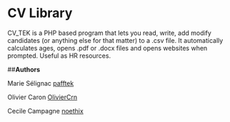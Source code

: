 # **CV Library** 

CV_TEK is a PHP based program that lets you read, write, add modify candidates (or anything else for that matter) to a .csv file. It automatically calculates ages, opens .pdf or .docx files and opens websites when prompted. Useful as HR resources.




##**Authors**

Marie Sélignac [pafftek](https://github.com/pafftek)

Olivier Caron [OlivierCrn](https://github.com/OlivierCrn)

Cecile Campagne [noethix](https://github.com/noethix)
